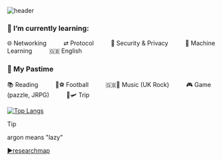 ![header](https://capsule-render.vercel.app/api?type=waving&color=gradient&height=300&section=header&text=jargonargon&fontSize=50&animation=fadeIn)

### 🌱 I’m currently learning:
🌐 Networking &emsp;  &emsp; ⇄ Protocol  &emsp;  &emsp;  🔐 Security & Privacy &emsp;  &emsp; 🧮 Machine Learning &emsp; &emsp; 🇬🇧 English

### 🎉 My Pastime
📚 Reading &emsp; &emsp;  🏴󠁧󠁢󠁥󠁮󠁧󠁿⚽ Football &emsp; &emsp; 🇬🇧🎸 Music (UK Rock) &emsp; &emsp; 🎮 Game (pazzle, JRPG) &emsp; &emsp; 🚞🛩️ Trip

[![Top Langs](https://github-readme-stats.vercel.app/api/top-langs/?username=jargonargon&theme=vue-dark&show_icons=true&layout=compact)](https://github.com/jargonargon/github-readme-stats)

> [!TIP]
> argon means "lazy"

[▶researchmap](https://researchmap.jp/t-suimon)
